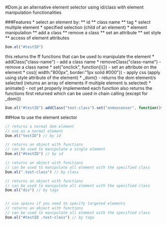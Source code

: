 #Dom.js
an alternative element selector using id/class with element manipulation functionalities

###Features
    * select an element by:
        ** id
        ** class name
        ** tag
    * select multiple element
    * specified selection (child of an element)
    * element manipulation
        ** add a class
        ** remove a class
        ** set an attribute
        ** set style
        ** access of element attributes

```javascript
Dom.el("#testID")
```
this returns the ff functions that can be used to manipulate the element
    * addClass("class-name") - add a class name
    * removeClass("class-name") - remove a class name
    * set("onclick", function(){}) - set an attribute on the element
    * css({ width:"800px", border:"1px solid #000"}) - apply css (apply using style attribute of the element)
    * _dom() - returns the dom element/s selected (returns an array of elements if multiple element is selected)
    * animate() - not yet properly implemented
each function also returns the functions first returned which can be used in chain calling (except for _dom())
```javascript
Dom.el("#testID").addClass("test-class").set("onmouseover", function(){}).css({ background: "#000"}).addClass("class-name");
```
##How to use the element selector
```javascript
// returns a normal dom element
// use as a normal element
Dom.el("testID") // by id

// returns an object with functions
// can be used to manipulate a single element
Dom.el("#testID") // by id

// returns an object with functions
// can be used to manipulate all element with the specified class
Dom.el(".test-class") // by class

// returns an object with functions
// can be used to manipulate all element with the specified class
Dom.el("div") // by tags


// use spaces if you need to specify targeted elements
// returns an object with functions
// can be used to manipulate all element with the specified class
Dom.el("#testID .test-class") // by tags

```